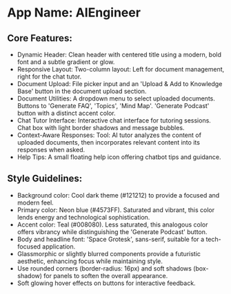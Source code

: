 # **App Name**: AIEngineer

## Core Features:

- Dynamic Header: Clean header with centered title using a modern, bold font and a subtle gradient or glow.
- Responsive Layout: Two-column layout: Left for document management, right for the chat tutor.
- Document Upload: File picker input and an 'Upload & Add to Knowledge Base' button in the document upload section.
- Document Utilities: A dropdown menu to select uploaded documents. Buttons to 'Generate FAQ', 'Topics', 'Mind Map'. 'Generate Podcast' button with a distinct accent color.
- Chat Tutor Interface: Interactive chat interface for tutoring sessions. Chat box with light border shadows and message bubbles.
- Context-Aware Responses: Tool: AI tutor analyzes the content of uploaded documents, then incorporates relevant content into its responses when asked.
- Help Tips: A small floating help icon offering chatbot tips and guidance.

## Style Guidelines:

- Background color: Cool dark theme (#121212) to provide a focused and modern feel.
- Primary color: Neon blue (#4573FF). Saturated and vibrant, this color lends energy and technological sophistication.
- Accent color: Teal (#008080). Less saturated, this analogous color offers vibrancy while distinguishing the 'Generate Podcast' button.
- Body and headline font: 'Space Grotesk', sans-serif, suitable for a tech-focused application.
- Glassmorphic or slightly blurred components provide a futuristic aesthetic, enhancing focus while maintaining style.
- Use rounded corners (border-radius: 16px) and soft shadows (box-shadow) for panels to soften the overall appearance.
- Soft glowing hover effects on buttons for interactive feedback.